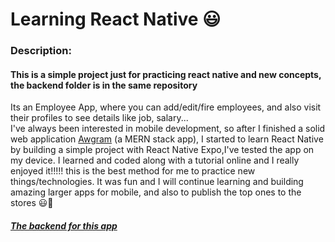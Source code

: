 <h1><b>Learning React Native 😃</b></h1>



<h3 id="description"><b>Description:</b></h3>

<h4> This is a simple project just for practicing react native and new concepts, the backend folder is in the same repository</h4>

<p>
   Its an Employee App, where you can add/edit/fire employees, and also visit their profiles to see details like job, salary...<br/>
   I've always been interested in mobile development, so after I finished a solid web application <a href="https://awgram.netlify.app">Awgram</a> (a MERN stack app),
   I started to learn React Native by building a simple project with React Native Expo,I've tested the app on my device. 
   I learned and coded along with a tutorial online and I really enjoyed it!!!!! this is the best method for me to practice new things/technologies.
   It was fun and I will continue learning and building amazing larger apps for mobile, and also to publish the top ones to the stores 😃🙏
  </p>
  
  <h5><a href="https://github.com/muhammadawwad9/learning-react-native/tree/main/server">The backend for this app</a></h5>
  
  
  







